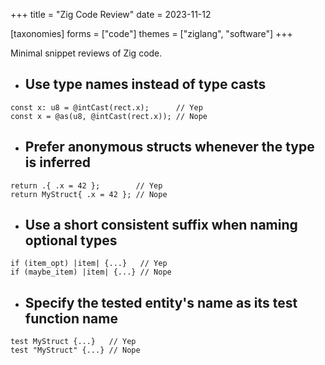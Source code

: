 +++
title = "Zig Code Review"
date = 2023-11-12

[taxonomies]
forms = ["code"]
themes = ["ziglang", "software"]
+++

Minimal snippet reviews of Zig code.

<!-- more -->

- ## Use type names instead of type casts

```zig
const x: u8 = @intCast(rect.x);      // Yep
const x = @as(u8, @intCast(rect.x)); // Nope
```

- ## Prefer anonymous structs whenever the type is inferred

```zig
return .{ .x = 42 };        // Yep
return MyStruct{ .x = 42 }; // Nope
```

- ## Use a short consistent suffix when naming optional types

```zig
if (item_opt) |item| {...}   // Yep
if (maybe_item) |item| {...} // Nope
```

- ## Specify the tested entity's name as its test function name

```zig
test MyStruct {...}   // Yep
test "MyStruct" {...} // Nope
```
